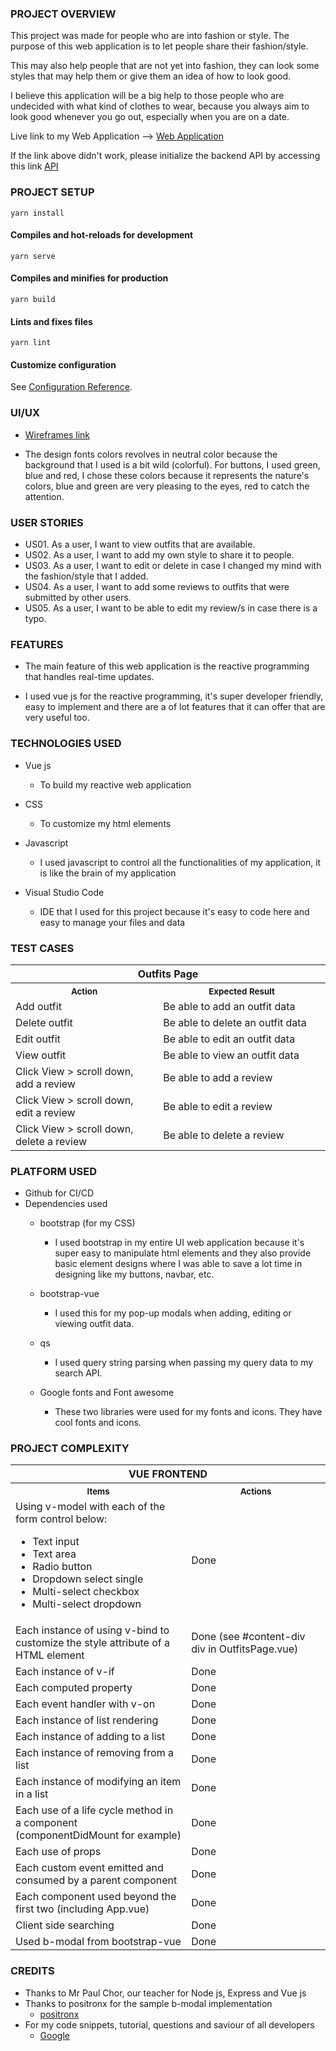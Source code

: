 ### PROJECT OVERVIEW
This project was made for people who are into fashion or style. The purpose of this web application is to let people share their fashion/style.

This may also help people that are not yet into fashion, they can look some styles that may help them or give them an idea of how to look good.

I believe this application will be a big help to those people who are undecided with what kind of clothes to wear, because you always aim to look good whenever you go out, especially when you are on a date.

Live link to my Web Application --> [Web Application](https://youthful-poitras-4c446c.netlify.app/)

If the link above didn't work, please initialize the backend API by accessing this link [API](https://fms-project-2-apis.herokuapp.com/outfits)

### PROJECT SETUP
```
yarn install
```

#### Compiles and hot-reloads for development
```
yarn serve
```

#### Compiles and minifies for production
```
yarn build
```

#### Lints and fixes files
```
yarn lint
```
#### Customize configuration
See [Configuration Reference](https://cli.vuejs.org/config/).

### UI/UX
* [Wireframes link](src/images)

* The design fonts colors revolves in neutral color because the background that I used is a bit wild (colorful). For buttons, I used green, blue and red, I chose these colors because it represents the nature's colors, blue and green are very pleasing to the eyes, red to catch the attention.


### USER STORIES
* US01. As a user, I want to view outfits that are available.
* US02. As a user, I want to add my own style to share it to people. 
* US03. As a user, I want to edit or delete in case I changed my mind with the fashion/style that I added.
* US04. As a user, I want to add some reviews to outfits that were submitted by other users.
* US05. As a user, I want to be able to edit my review/s in case there is a typo. 


### FEATURES
* The main feature of this web application is the reactive programming that handles real-time updates.

* I used vue js for the reactive programming, it's super developer friendly, easy to implement and there are a of lot features that it can offer that are very useful too.


### TECHNOLOGIES USED

* Vue js
   * To build my reactive web application

* CSS
   * To customize my html elements

* Javascript
   * I used javascript to control all the functionalities of my application, it is like the brain of my application

* Visual Studio Code
   * IDE that I used for this project because it's easy to code here and easy to manage your files and data


### TEST CASES
<table>
   <tr>
      <th colspan=2>Outfits Page
   </tr>
   <tr>
      <th>
         <img width="441" height="1">
         <small>Action</small>
      </td>
      <th>
         <img width="441" height="1">
         <small>Expected Result</small>
      </td>
   </tr>
   <tr>
      <td>Add outfit</td>
      <td>Be able to add an outfit data</td>
   </tr>
   <tr>
      <td>Delete outfit</td>
      <td>Be able to delete an outfit data</td>
   </tr>
   <tr>
      <td>Edit outfit</td>
      <td>Be able to edit an outfit data</td>
   </tr>
   <tr>
      <td>View outfit</td>
      <td>Be able to view an outfit data</td>
   </tr>
   <tr>
      <td>Click View > scroll down, add a review</td>
      <td>Be able to add a review</td>
   </tr>
   <tr>
      <td>Click View > scroll down, edit a review</td>
      <td>Be able to edit a review</td>
   </tr>
   <tr>
      <td>Click View > scroll down, delete a review</td>
      <td>Be able to delete a review</td>
   </tr>
</table>


### PLATFORM USED
* Github for CI/CD
* Dependencies used
   * bootstrap (for my CSS)
      * I used bootstrap in my entire UI web application because it's super easy to manipulate html elements and they also provide basic element designs where I was able to save a lot time in designing like my buttons, navbar, etc.

   * bootstrap-vue
      * I used this for my pop-up modals when adding, editing or viewing outfit data.

   * qs
      * I used query string parsing when passing my query data to my search API.

   * Google fonts and Font awesome
      * These two libraries were used for my fonts and icons. They have cool fonts and icons.


### PROJECT COMPLEXITY
<table>
   <tr>
      <th colspan=2>VUE FRONTEND
   <tr>
   <tr>
      <th>
         <img width="441" height="1">
         <small>Items</small>
      </td>
      <th>
         <img width="441" height="1">
         <small>Actions</small>
      </td>
   <tr>
   <tr>
      <td>
        Using v-model with each of the form control below:
        <ul>
            <li>Text input</li>
            <li>Text area</li>
            <li>Radio button</li>
            <li>Dropdown select single</li>
            <li>Multi-select checkbox</li>
            <li>Multi-select dropdown</li>
        </ul>
      </td>
      <td>
        Done
      </td>
   <tr>
   <tr>
      <td>
        Each instance of using v-bind to customize the style attribute of a HTML element
      </td>
      <td>
        Done (see #content-div div in OutfitsPage.vue)
      </td>
   <tr>
   <tr>
      <td>
        Each instance of v-if
      </td>
      <td>
        Done
      </td>
   <tr>
   <tr>
      <td>
        Each computed property
      </td>
      <td>
        Done
      </td>
   <tr>
   <tr>
      <td>
        Each event handler with v-on
      </td>
      <td>
        Done
      </td>
   <tr>
   <tr>
      <td>
        Each instance of list rendering
      </td>
      <td>
        Done
      </td>
   <tr>
   <tr>
      <td>
        Each instance of adding to a list
      </td>
      <td>
        Done
      </td>
   <tr>
   <tr>
      <td>
        Each instance of removing from a list
      </td>
      <td>
        Done
      </td>
   <tr>
   <tr>
      <td>
        Each instance of modifying an item in a list
      </td>
      <td>
        Done
      </td>
   <tr>
   <tr>
      <td>
        Each use of a life cycle method in a component (componentDidMount for example)
      </td>
      <td>
        Done
      </td>
   <tr>
   <tr>
      <td>
        Each use of props
      </td>
      <td>
        Done
      </td>
   <tr>
   <tr>
      <td>
        Each custom event emitted and consumed by a parent component
      </td>
      <td>
        Done
      </td>
   <tr>
   <tr>
      <td>
        Each component used beyond the first two (including App.vue)
      </td>
      <td>
        Done
      </td>
   <tr>
   <tr>
      <td>
        Client side searching
      </td>
      <td>
        Done
      </td>
   <tr>
   <tr>
      <td>
        Used b-modal from bootstrap-vue
      </td>
      <td>
        Done
      </td>
   <tr>
</table>


### CREDITS
* Thanks to Mr Paul Chor, our teacher for Node js, Express and Vue js
* Thanks to positronx for the sample b-modal implementation
   * [positronx](https://www.positronx.io/how-to-add-and-use-bootstrap-modal-in-vue-js-app/)
* For my code snippets, tutorial, questions and saviour of all developers
   * [Google](https://www.google.com/)
